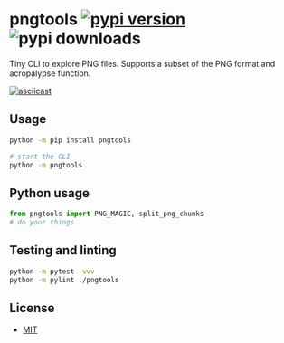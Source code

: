 # pngtools  [![pypi version](https://img.shields.io/pypi/v/pngtools)](https://pypi.org/project/pngtools/) ![pypi downloads](https://img.shields.io/pypi/dm/pngtools)

Tiny CLI to explore PNG files. Supports a subset of the PNG format and acropalypse function.

[![asciicast](https://asciinema.org/a/715961.svg)](https://asciinema.org/a/715961)

## Usage

```bash
python -m pip install pngtools

# start the CLI
python -m pngtools
```

## Python usage

```python
from pngtools import PNG_MAGIC, split_png_chunks
# do your things
```

## Testing and linting

```bash
python -m pytest -vvv
python -m pylint ./pngtools
```

## License

- [MIT](LICENSE)
